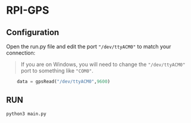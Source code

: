 # RPI-GPS

## Configuration
Open the run.py file and edit the port `"/dev/ttyACM0"` to match your connection:
> If you are on Windows, you will need to change the `"/dev/ttyACM0"` port to something like `"COM0"`.
```python
    data = gpsRead("/dev/ttyACM0",9600)
```

## RUN
```bash
python3 main.py
```